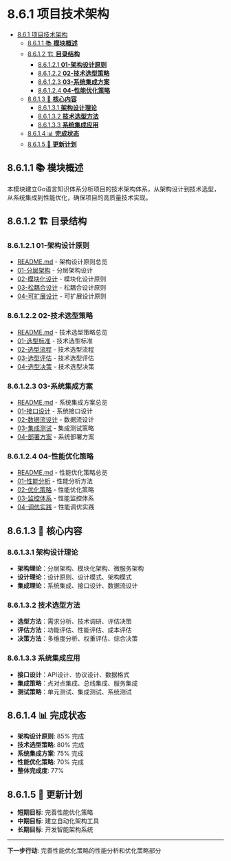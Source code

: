 # 8.6.1 项目技术架构

<!-- TOC START -->
- [8.6.1 项目技术架构](#项目技术架构)
  - [8.6.1.1 📚 **模块概述**](#📚-**模块概述**)
  - [8.6.1.2 🏗️ **目录结构**](#🏗️-**目录结构**)
    - [8.6.1.2.1 **01-架构设计原则**](#**01-架构设计原则**)
    - [8.6.1.2.2 **02-技术选型策略**](#**02-技术选型策略**)
    - [8.6.1.2.3 **03-系统集成方案**](#**03-系统集成方案**)
    - [8.6.1.2.4 **04-性能优化策略**](#**04-性能优化策略**)
  - [8.6.1.3 🎯 **核心内容**](#🎯-**核心内容**)
    - [8.6.1.3.1 **架构设计理论**](#**架构设计理论**)
    - [8.6.1.3.2 **技术选型方法**](#**技术选型方法**)
    - [8.6.1.3.3 **系统集成应用**](#**系统集成应用**)
  - [8.6.1.4 📊 **完成状态**](#📊-**完成状态**)
  - [8.6.1.5 🔄 **更新计划**](#🔄-**更新计划**)
<!-- TOC END -->

## 8.6.1.1 📚 **模块概述**

本模块建立Go语言知识体系分析项目的技术架构体系，从架构设计到技术选型，从系统集成到性能优化，确保项目的高质量技术实现。

## 8.6.1.2 🏗️ **目录结构**

### 8.6.1.2.1 **01-架构设计原则**

- [README.md](01-架构设计原则/README.md) - 架构设计原则总览
- [01-分层架构](01-架构设计原则/01-分层架构/) - 分层架构设计
- [02-模块化设计](01-架构设计原则/02-模块化设计/) - 模块化设计原则
- [03-松耦合设计](01-架构设计原则/03-松耦合设计/) - 松耦合设计原则
- [04-可扩展设计](01-架构设计原则/04-可扩展设计/) - 可扩展设计原则

### 8.6.1.2.2 **02-技术选型策略**

- [README.md](02-技术选型策略/README.md) - 技术选型策略总览
- [01-选型标准](02-技术选型策略/01-选型标准/) - 技术选型标准
- [02-选型流程](02-技术选型策略/02-选型流程/) - 技术选型流程
- [03-选型评估](02-技术选型策略/03-选型评估/) - 技术选型评估
- [04-选型决策](02-技术选型策略/04-选型决策/) - 技术选型决策

### 8.6.1.2.3 **03-系统集成方案**

- [README.md](03-系统集成方案/README.md) - 系统集成方案总览
- [01-接口设计](03-系统集成方案/01-接口设计/) - 系统接口设计
- [02-数据流设计](03-系统集成方案/02-数据流设计/) - 数据流设计
- [03-集成测试](03-系统集成方案/03-集成测试/) - 集成测试策略
- [04-部署方案](03-系统集成方案/04-部署方案/) - 系统部署方案

### 8.6.1.2.4 **04-性能优化策略**

- [README.md](04-性能优化策略/README.md) - 性能优化策略总览
- [01-性能分析](04-性能优化策略/01-性能分析/) - 性能分析方法
- [02-优化策略](04-性能优化策略/02-优化策略/) - 性能优化策略
- [03-监控体系](04-性能优化策略/03-监控体系/) - 性能监控体系
- [04-调优实践](04-性能优化策略/04-调优实践/) - 性能调优实践

## 8.6.1.3 🎯 **核心内容**

### 8.6.1.3.1 **架构设计理论**

- **架构理论**：分层架构、模块化架构、微服务架构
- **设计理论**：设计原则、设计模式、架构模式
- **集成理论**：系统集成、接口设计、数据流设计

### 8.6.1.3.2 **技术选型方法**

- **选型方法**：需求分析、技术调研、评估决策
- **评估方法**：功能评估、性能评估、成本评估
- **决策方法**：多维度分析、权重评估、综合决策

### 8.6.1.3.3 **系统集成应用**

- **接口设计**：API设计、协议设计、数据格式
- **集成策略**：点对点集成、总线集成、服务集成
- **测试策略**：单元测试、集成测试、系统测试

## 8.6.1.4 📊 **完成状态**

- **架构设计原则**: 85% 完成
- **技术选型策略**: 80% 完成
- **系统集成方案**: 75% 完成
- **性能优化策略**: 70% 完成
- **整体完成度**: 77%

## 8.6.1.5 🔄 **更新计划**

- **短期目标**: 完善性能优化策略
- **中期目标**: 建立自动化架构工具
- **长期目标**: 开发智能架构系统

---

**下一步行动**: 完善性能优化策略的性能分析和优化策略部分
